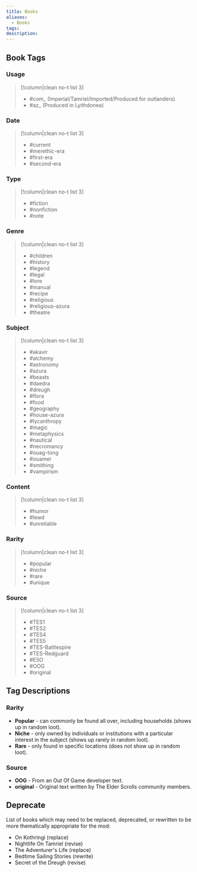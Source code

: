 ```yaml
---
title: Books
aliases:
  - Books
tags: 
description:
---
```

## Book Tags
### Usage
> [!column|clean no-t list 3]
> - #com_  (Imperial/Tamriel/Imported/Produced for outlanders)
> - #az_ (Produced in Lyithdonea)
### Date
> [!column|clean no-t list 3]
> - #current 
> - #merethic-era 
> - #first-era 
> - #second-era 
### Type
> [!column|clean no-t list 3]
> - #fiction 
> - #nonfiction 
> - #note 
### Genre
> [!column|clean no-t list 3]
> - #children
> - #history
> - #legend
> - #legal
> - #lore
> - #manual
> - #recipe
> - #religious
> - #religious-azura
> - #theatre
### Subject
> [!column|clean no-t list 3]
> - #akavir
> - #alchemy
> - #astronomy
> - #azura
> - #beasts
> - #daedra
> - #dreugh
> - #flora
> - #food
> - #geography
> - #house-azura 
> - #lycanthropy
> - #magic
> - #metaphysics 
> - #nautical
> - #necromancy
> - #ouag-tong 
> - #ouamer
> - #smithing
> - #vampirism
### Content
> [!column|clean no-t list 3]
> - #humor
> - #lewd
> - #unreliable
### Rarity
> [!column|clean no-t list 3]
> - #popular 
> - #niche 
> - #rare 
> - #unique 
### Source
> [!column|clean no-t list 3]
> - #TES1 
> - #TES2 
> - #TES4 
> - #TES5 
> - #TES-Battlespire 
> - #TES-Redguard 
> - #ESO 
> - #OOG 
> - #original 

## Tag Descriptions
### Rarity
* **Popular** - can commonly be found all over, including households (shows up in random loot).
* **Niche** - only owned by individuals or institutions with a particular interest in the subject (shows up rarely in random loot).
* **Rare** - only found in specific locations (does not show up in random loot).
### Source
* **OOG** - From an Out Of Game developer text.
* **original** - Original text written by The Elder Scrolls community members.
## Deprecate
List of books which may need to be replaced, deprecated, or rewritten to be more thematically appropriate for the mod:
* On Kothringi (replace)
* Nightlife On Tamriel (revise)
* The Adventurer's Life (replace)
* Bedtime Sailing Stories (rewrite)
* Secret of the Dreugh (revise)
